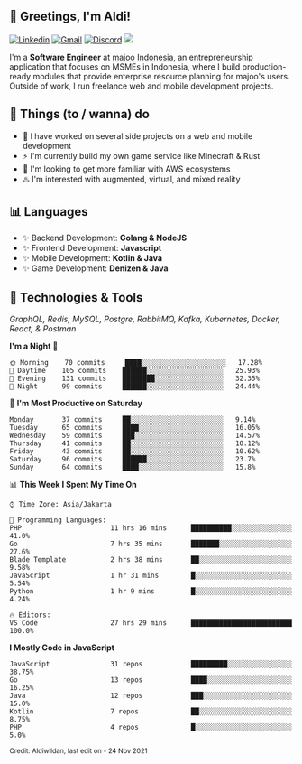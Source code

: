 <!-- Greetings -->
## 👋 Greetings, I'm Aldi!

<!-- Social Media -->
[![Linkedin](https://img.shields.io/badge/-aldiwildan-blue?style=flat&logo=Linkedin&logoColor=white)](https://www.linkedin.com/in/aldiwildan/)
[![Gmail](https://img.shields.io/badge/-aldiwild77@gmail.com-c14438?style=flat&logo=Gmail&logoColor=white)](mailto:aldiwild77@gmail.com)
[![Discord](https://img.shields.io/badge/-Chroma-5663F7?style=flat&logo=Discord&logoColor=white)](https://discord.gg/BUxraQ8)
![](https://komarev.com/ghpvc/?username=aldiwildan77&label=Visitor&color=2bbc8a)

<!-- Introduction -->
I'm a **Software Engineer** at [majoo Indonesia](https://majoo.id), an entrepreneurship application that focuses on MSMEs in Indonesia, where I build production-ready modules that provide enterprise resource planning for majoo's users. Outside of work, I run freelance web and mobile development projects.

## 📃 Things (to / wanna) do
- 🐝 I have worked on several side projects on a web and mobile development
- ⚡ I'm currently build my own game service like Minecraft & Rust
- 🌱 I'm looking to get more familiar with AWS ecosystems
- ♨️ I'm interested with augmented, virtual, and mixed reality

## 📊 Languages
- ✨ Backend Development: **Golang & NodeJS**
- ✨ Frontend Development: **Javascript**
- ✨ Mobile Development: **Kotlin & Java**
- ✨ Game Development: **Denizen & Java**

## 🔧 Technologies & Tools
*GraphQL, Redis, MySQL, Postgre, RabbitMQ, Kafka, Kubernetes, Docker, React, & Postman*

<!--START_SECTION:waka-->
**I'm a Night 🦉** 

```text
🌞 Morning    70 commits     ████░░░░░░░░░░░░░░░░░░░░░   17.28% 
🌆 Daytime    105 commits    ██████░░░░░░░░░░░░░░░░░░░   25.93% 
🌃 Evening    131 commits    ████████░░░░░░░░░░░░░░░░░   32.35% 
🌙 Night      99 commits     ██████░░░░░░░░░░░░░░░░░░░   24.44%

```
📅 **I'm Most Productive on Saturday** 

```text
Monday       37 commits     ██░░░░░░░░░░░░░░░░░░░░░░░   9.14% 
Tuesday      65 commits     ████░░░░░░░░░░░░░░░░░░░░░   16.05% 
Wednesday    59 commits     ███░░░░░░░░░░░░░░░░░░░░░░   14.57% 
Thursday     41 commits     ██░░░░░░░░░░░░░░░░░░░░░░░   10.12% 
Friday       43 commits     ██░░░░░░░░░░░░░░░░░░░░░░░   10.62% 
Saturday     96 commits     ██████░░░░░░░░░░░░░░░░░░░   23.7% 
Sunday       64 commits     ████░░░░░░░░░░░░░░░░░░░░░   15.8%

```


📊 **This Week I Spent My Time On** 

```text
⌚︎ Time Zone: Asia/Jakarta

💬 Programming Languages: 
PHP                      11 hrs 16 mins      ██████████░░░░░░░░░░░░░░░   41.0% 
Go                       7 hrs 35 mins       ███████░░░░░░░░░░░░░░░░░░   27.6% 
Blade Template           2 hrs 38 mins       ██░░░░░░░░░░░░░░░░░░░░░░░   9.58% 
JavaScript               1 hr 31 mins        █░░░░░░░░░░░░░░░░░░░░░░░░   5.54% 
Python                   1 hr 9 mins         █░░░░░░░░░░░░░░░░░░░░░░░░   4.24%

🔥 Editors: 
VS Code                  27 hrs 29 mins      █████████████████████████   100.0%

```

**I Mostly Code in JavaScript** 

```text
JavaScript               31 repos            █████████░░░░░░░░░░░░░░░░   38.75% 
Go                       13 repos            ████░░░░░░░░░░░░░░░░░░░░░   16.25% 
Java                     12 repos            ███░░░░░░░░░░░░░░░░░░░░░░   15.0% 
Kotlin                   7 repos             ██░░░░░░░░░░░░░░░░░░░░░░░   8.75% 
PHP                      4 repos             █░░░░░░░░░░░░░░░░░░░░░░░░   5.0%

```



<!--END_SECTION:waka-->

<sub>Credit: Aldiwildan, last edit on - 24 Nov 2021</sub>
